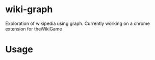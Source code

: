# wiki-graph
Exploration of wikipedia using graph. Currently working on a chrome extension for theWikiGame

# Usage



